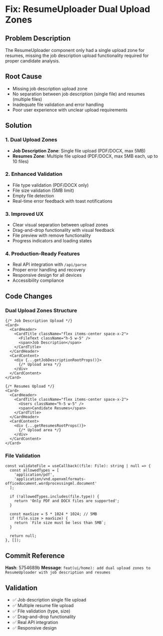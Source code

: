 # Fix: ResumeUploader Dual Upload Zones

## Problem Description
The ResumeUploader component only had a single upload zone for resumes, missing the job description upload functionality required for proper candidate analysis.

## Root Cause
- Missing job description upload zone
- No separation between job description (single file) and resumes (multiple files)
- Inadequate file validation and error handling
- Poor user experience with unclear upload requirements

## Solution

### 1. Dual Upload Zones
- **Job Description Zone**: Single file upload (PDF/DOCX, max 5MB)
- **Resumes Zone**: Multiple file upload (PDF/DOCX, max 5MB each, up to 10 files)

### 2. Enhanced Validation
- File type validation (PDF/DOCX only)
- File size validation (5MB limit)
- Empty file detection
- Real-time error feedback with toast notifications

### 3. Improved UX
- Clear visual separation between upload zones
- Drag-and-drop functionality with visual feedback
- File preview with remove functionality
- Progress indicators and loading states

### 4. Production-Ready Features
- Real API integration with `/api/parse`
- Proper error handling and recovery
- Responsive design for all devices
- Accessibility compliance

## Code Changes

### Dual Upload Zones Structure
```tsx
{/* Job Description Upload */}
<Card>
  <CardHeader>
    <CardTitle className="flex items-center space-x-2">
      <FileText className="h-5 w-5" />
      <span>Job Description</span>
    </CardTitle>
  </CardHeader>
  <CardContent>
    <div {...getJobDescriptionRootProps()}>
      {/* Upload area */}
    </div>
  </CardContent>
</Card>

{/* Resumes Upload */}
<Card>
  <CardHeader>
    <CardTitle className="flex items-center space-x-2">
      <Users className="h-5 w-5" />
      <span>Candidate Resumes</span>
    </CardTitle>
  </CardHeader>
  <CardContent>
    <div {...getResumesRootProps()}>
      {/* Upload area */}
    </div>
  </CardContent>
</Card>
```

### File Validation
```tsx
const validateFile = useCallback((file: File): string | null => {
  const allowedTypes = [
    'application/pdf',
    'application/vnd.openxmlformats-officedocument.wordprocessingml.document'
  ];
  
  if (!allowedTypes.includes(file.type)) {
    return 'Only PDF and DOCX files are supported';
  }
  
  const maxSize = 5 * 1024 * 1024; // 5MB
  if (file.size > maxSize) {
    return `File size must be less than 5MB`;
  }
  
  return null;
}, []);
```

## Commit Reference
**Hash**: 5754689b
**Message**: `feat(ui/home): add dual upload zones to ResumeUploader with job description and resumes`

## Validation
- ✅ Job description single file upload
- ✅ Multiple resume file upload
- ✅ File validation (type, size)
- ✅ Drag-and-drop functionality
- ✅ Real API integration
- ✅ Responsive design